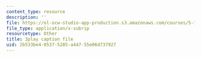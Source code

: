 ```yaml
---
content_type: resource
description: ''
file: https://ol-ocw-studio-app-production.s3.amazonaws.com/courses/5-111sc-principles-of-chemical-science-fall-2014/2b533be405375285a44755e06d737927_xB8xRCSyQlY.vtt
file_type: application/x-subrip
resourcetype: Other
title: 3play caption file
uid: 2b533be4-0537-5285-a447-55e06d737927
---
```

